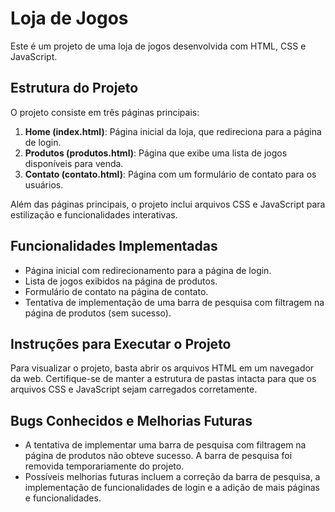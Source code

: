 # Loja de Jogos

Este é um projeto de uma loja de jogos desenvolvida com HTML, CSS e JavaScript.

## Estrutura do Projeto

O projeto consiste em três páginas principais:

1. **Home (index.html)**: Página inicial da loja, que redireciona para a página de login.
2. **Produtos (produtos.html)**: Página que exibe uma lista de jogos disponíveis para venda.
3. **Contato (contato.html)**: Página com um formulário de contato para os usuários.

Além das páginas principais, o projeto inclui arquivos CSS e JavaScript para estilização e funcionalidades interativas.

## Funcionalidades Implementadas

- Página inicial com redirecionamento para a página de login.
- Lista de jogos exibidos na página de produtos.
- Formulário de contato na página de contato.
- Tentativa de implementação de uma barra de pesquisa com filtragem na página de produtos (sem sucesso).

## Instruções para Executar o Projeto

Para visualizar o projeto, basta abrir os arquivos HTML em um navegador da web. Certifique-se de manter a estrutura de pastas intacta para que os arquivos CSS e JavaScript sejam carregados corretamente.

## Bugs Conhecidos e Melhorias Futuras

- A tentativa de implementar uma barra de pesquisa com filtragem na página de produtos não obteve sucesso. A barra de pesquisa foi removida temporariamente do projeto.
- Possíveis melhorias futuras incluem a correção da barra de pesquisa, a implementação de funcionalidades de login e a adição de mais páginas e funcionalidades.
